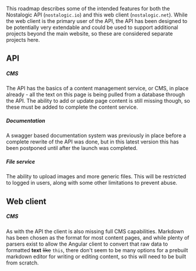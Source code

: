 This roadmap describes some of the intended features for both the Nostalogic API (`nostalogic.io`) and this web client (`nostalogic.net`). While the web client is the primary user of the API, the API has been designed to be potentially very extendable and could be used to support additional projects beyond the main website, so these are considered separate projects here.

## API
##### CMS
The API has the basics of a content management service, or CMS, in place already - all the text on this page is being pulled from a database through the API. The ability to add or update page content is still missing though, so these must be added to complete the content service.
##### Documentation
A swagger based documentation system was previously in place before a complete rewrite of the API was done, but in this latest version this has been postponed until after the launch was completed.
##### File service
The ability to upload images and more generic files. This will be restricted to logged in users, along with some other limitations to prevent abuse.


## Web client
##### CMS
As with the API the client is also missing full CMS capabilities. Markdown has been chosen as the format for most content pages, and while plenty of parsers exist to allow the Angular client to convert that raw data to formatted **text** ~~like~~ `this`, there don't seem to be many options for a prebuilt markdown editor for writing or editing content, so this will need to be built from scratch.
